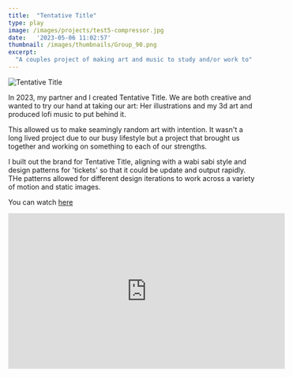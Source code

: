 ```yaml
---
title:  "Tentative Title"
type: play
image: /images/projects/test5-compressor.jpg
date:   '2023-05-06 11:02:57'
thumbnail: /images/thumbnails/Group_90.png
excerpt:
  "A couples project of making art and music to study and/or work to"
---
```


![Tentative Title](/images/projects/tentative-title.png "Tentative Title")

In 2023, my partner and I created Tentative Title. We are both creative and wanted to try our hand at taking our art: Her illustrations and my 3d art and produced lofi music to put behind it. 

This allowed us to make seamingly random art with intention. It wasn't a long lived project due to our busy lifestyle but a project that brought us together and working on something to each of our strengths.

I built out the brand for Tentative Title, aligning with a wabi sabi style and design patterns for 'tickets' so that it could be update and output rapidly. THe patterns allowed for different design iterations to work across a variety of motion and static images. 

You can watch [here]('https://youtu.be/2x7Spfe5bl0?si=A4Q6NDVYqSElcsg8')

<div class="iframe">
<iframe width="560" height="315" src="https://www.youtube.com/embed/2x7Spfe5bl0?si=wSFmCp14Gqx9voZX" title="YouTube video player" frameborder="0" allow="accelerometer; autoplay; clipboard-write; encrypted-media; gyroscope; picture-in-picture; web-share" referrerpolicy="strict-origin-when-cross-origin" allowfullscreen></iframe>
</div>